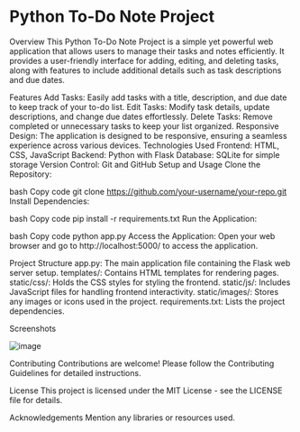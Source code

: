 # Python To-Do Note Project
Overview
This Python To-Do Note Project is a simple yet powerful web application that allows users to manage their tasks and notes efficiently. It provides a user-friendly interface for adding, editing, and deleting tasks, along with features to include additional details such as task descriptions and due dates.

Features
Add Tasks: Easily add tasks with a title, description, and due date to keep track of your to-do list.
Edit Tasks: Modify task details, update descriptions, and change due dates effortlessly.
Delete Tasks: Remove completed or unnecessary tasks to keep your list organized.
Responsive Design: The application is designed to be responsive, ensuring a seamless experience across various devices.
Technologies Used
Frontend: HTML, CSS, JavaScript
Backend: Python with Flask
Database: SQLite for simple storage
Version Control: Git and GitHub
Setup and Usage
Clone the Repository:

bash
Copy code
git clone https://github.com/your-username/your-repo.git
Install Dependencies:

bash
Copy code
pip install -r requirements.txt
Run the Application:

bash
Copy code
python app.py
Access the Application:
Open your web browser and go to http://localhost:5000/ to access the application.

Project Structure
app.py: The main application file containing the Flask web server setup.
templates/: Contains HTML templates for rendering pages.
static/css/: Holds the CSS styles for styling the frontend.
static/js/: Includes JavaScript files for handling frontend interactivity.
static/images/: Stores any images or icons used in the project.
requirements.txt: Lists the project dependencies.

Screenshots

![image](https://github.com/Anandoptimus/Day89/assets/101982906/ec62ed5e-07cd-46fc-8e64-22289254cb70)

Contributing
Contributions are welcome! Please follow the Contributing Guidelines for detailed instructions.

License
This project is licensed under the MIT License - see the LICENSE file for details.

Acknowledgements
Mention any libraries or resources used.
